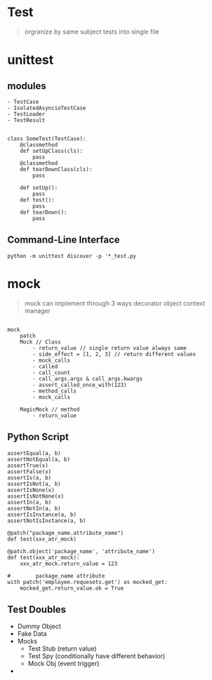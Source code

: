 # Test

> orgranize by same subject tests into single file

# unittest
## modules
    - TestCase
    - IsolatedAsyncioTestCase
    - TestLoader
    - TestResult

```

class SomeTest(TestCase):
    @classmethod
    def setUpClass(cls):
        pass
    @classmethod
    def tearDownClass(cls):
        pass

    def setUp():
        pass
    def test():
        pass
    def tearDown():
        pass

```

## Command-Line Interface
```
python -m unittest discover -p '*_test.py

```

# mock

> mock can implement through 3 ways
>   decorator
>   object
>   context manager

```

mock
    patch
    Mock // Class
        - return_value // single return value always same
        - side_effect = [1, 2, 3] // return different values 
        - mock_calls
        - called
        - call_count
        - call_args.args & call_args.kwargs
        - assert_called_once_with(123)
        - method_calls
        - mock_calls

    MagicMock // method
        - return_value
```
## Python Script
```
assertEqual(a, b)
assertNotEqual(a, b)
assertTrue(x)
assertFalse(x)
assertIs(a, b)
assertIsNot(a, b)
assertIsNone(x)
assertIsNotNone(x)
assertIn(a, b)
assertNotIn(a, b)
assertIsInstance(a, b)
assertNotIsInstance(a, b)

@patch("package_name.attribute_name")
def test(xxx_atr_mock)

@patch.object('package_name', 'attribute_name')
def test(xxx_atr_mock):
    xxx_atr_mock.return_value = 123

#        package_name attribute  
with patch('employee.requesets.get') as mocked_get:
    mocked_get.return_value.ok = True

```

## Test Doubles
- Dummy Object
- Fake Data
- Mocks
  - Test Stub (return value)
  - Test Spy (conditionally have different behavior)
  - Mock Obj (event trigger)
- 